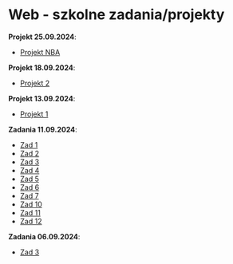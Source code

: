 # Web - szkolne zadania/projekty

**Projekt 25.09.2024**: 
- [Projekt NBA](https://luki20091.github.io/Web/25.09.2024/index.html)


**Projekt 18.09.2024**: 
- [Projekt 2](https://luki20091.github.io/Web/18.09.2024/projekt2.html)

**Projekt 13.09.2024**: 
- [Projekt 1](https://luki20091.github.io/Web/13.09.2024/projekt1.html)

**Zadania 11.09.2024**: 
- [Zad 1](https://luki20091.github.io/Web/11.09.2024/zad1.html)
- [Zad 2](https://luki20091.github.io/Web/11.09.2024/zad2.html)
- [Zad 3](https://luki20091.github.io/Web/11.09.2024/zad3.html)
- [Zad 4](https://luki20091.github.io/Web/11.09.2024/zad4.html)
- [Zad 5](https://luki20091.github.io/Web/11.09.2024/zad5.html)
- [Zad 6](https://luki20091.github.io/Web/11.09.2024/zad6.html)
- [Zad 7](https://luki20091.github.io/Web/11.09.2024/zad7.html)
- [Zad 10](https://luki20091.github.io/Web/11.09.2024/zad10.html)
- [Zad 11](https://luki20091.github.io/Web/11.09.2024/zad11.html)
- [Zad 12](https://luki20091.github.io/Web/11.09.2024/zad12.html)

**Zadania 06.09.2024**: 
- [Zad 3](https://luki20091.github.io/Web/06.09.2024/zad3.html)
